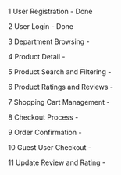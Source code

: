 1 User Registration - Done

2 User Login - Done

3 Department Browsing - 

4 Product Detail - 

5 Product Search and Filtering - 

6 Product Ratings and Reviews - 

7 Shopping Cart Management - 

8 Checkout Process - 

9 Order Confirmation - 

10 Guest User Checkout - 

11 Update Review and Rating - 